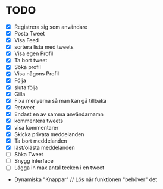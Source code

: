 # TODO 
- [x] Registrera sig som användare
- [x] Posta Tweet 
- [x] Visa Feed
- [x] sortera lista med tweets
- [x] Visa egen Profil
- [x] Ta bort tweet
- [x] Söka profil
- [x] Visa någons Profil
- [x] Följa
- [x] sluta följa
- [x] Gilla
- [x] Fixa menyerna så man kan gå tillbaka
- [x] Retweet
- [x] Endast en av samma användarnamn 
- [x] kommentera tweets
- [X] visa kommentarer
- [x] Skicka privata meddelanden
- [x] Ta bort meddelanden 
- [x] läst/olästa meddelanden
- [ ] Söka Tweet
- [ ] Snygg interface
- [ ] Lägga in max antal tecken i en tweet
- Dynamiska "Knappar" // Lös när funktionen "behöver" det